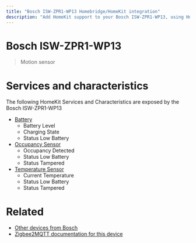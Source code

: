 ```yaml
---
title: "Bosch ISW-ZPR1-WP13 Homebridge/HomeKit integration"
description: "Add HomeKit support to your Bosch ISW-ZPR1-WP13, using Homebridge, Zigbee2MQTT and homebridge-z2m."
---
```

<!---
This file has been GENERATED using src/docgen/docgen.ts
DO NOT EDIT THIS FILE MANUALLY!
-->
# Bosch ISW-ZPR1-WP13
> Motion sensor


# Services and characteristics
The following HomeKit Services and Characteristics are exposed by
the Bosch ISW-ZPR1-WP13

* [Battery](../../battery.md)
  * Battery Level
  * Charging State
  * Status Low Battery
* [Occupancy Sensor](../../sensors.md)
  * Occupancy Detected
  * Status Low Battery
  * Status Tampered
* [Temperature Sensor](../../sensors.md)
  * Current Temperature
  * Status Low Battery
  * Status Tampered


# Related
* [Other devices from Bosch](../index.md#bosch)
* [Zigbee2MQTT documentation for this device](https://www.zigbee2mqtt.io/devices/ISW-ZPR1-WP13.html)